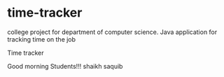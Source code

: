 # time-tracker
college project for department of computer science.
Java application for tracking time on the job

Time tracker

Good morning Students!!!
shaikh saquib
